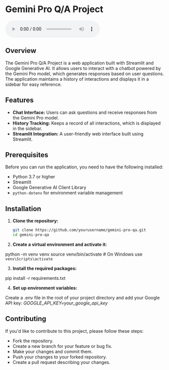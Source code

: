 # Gemini Pro Q/A Project

![Project Banner](recording.mp3)

## Overview

The Gemini Pro Q/A Project is a web application built with Streamlit and Google Generative AI. It allows users to interact with a chatbot powered by the Gemini Pro model, which generates responses based on user questions. The application maintains a history of interactions and displays it in a sidebar for easy reference.

## Features

- **Chat Interface:** Users can ask questions and receive responses from the Gemini Pro model.
- **History Tracking:** Keeps a record of all interactions, which is displayed in the sidebar.
- **Streamlit Integration:** A user-friendly web interface built using Streamlit.

## Prerequisites

Before you can run the application, you need to have the following installed:

- Python 3.7 or higher
- Streamlit
- Google Generative AI Client Library
- `python-dotenv` for environment variable management

## Installation

1. **Clone the repository:**

   ```bash
   git clone https://github.com/yourusername/gemini-pro-qa.git
   cd gemini-pro-qa

2. **Create a virtual environment and activate it:**

python -m venv venv
source venv/bin/activate  # On Windows use `venv\Scripts\activate`

3. **Install the required packages:**

pip install -r requirements.txt

4. **Set up environment variables:**

Create a .env file in the root of your project directory and add your Google API key:
*GOOGLE_API_KEY=your_google_api_key*

## Contributing

If you'd like to contribute to this project, please follow these steps:

- Fork the repository.
- Create a new branch for your feature or bug fix.
- Make your changes and commit them.
- Push your changes to your forked repository.
- Create a pull request describing your changes.

